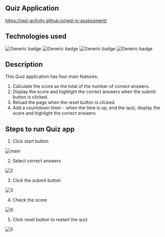 ## Quiz Application 
https://jwd-activity.github.io/jwd-js-assessment/

## Technologies used
![Generic badge](https://img.shields.io/badge/HTML-blue.svg)
![Generic badge](https://img.shields.io/badge/CSS-brightgreen.svg) 
![Generic badge](https://img.shields.io/badge/Bootstrap-blueviolet.svg)
![Generic badge](https://img.shields.io/badge/JavaScript-yellow.svg)

## Description
This Quiz application has four main features:
1. Calculate the score as the total of the number of correct answers.
2. Display the score and highlight the correct answers when the submit button is clicked.
3. Reload the page when the reset button is clicked.
4. Add a countdown timer - when the time is up, end the quiz, display the score and highlight the correct answers

## Steps to run Quiz app 

1. Click start button

![main](https://user-images.githubusercontent.com/83196262/125231143-8df2fa00-e31d-11eb-9cd6-cd0a49f62a9d.JPG)

2. Select correct answers

![2](https://user-images.githubusercontent.com/83196262/125231701-9861c380-e31e-11eb-8c02-81d4ac0d4499.JPG)

3. Click the submit button

![3](https://user-images.githubusercontent.com/83196262/125231883-e4ad0380-e31e-11eb-8cde-a38259a521fa.JPG)

4. Check the score

![6](https://user-images.githubusercontent.com/83196262/125232046-2d64bc80-e31f-11eb-9cef-4a69f4e97b43.JPG)

5. Click reset button to restart the quiz

![5](https://user-images.githubusercontent.com/83196262/125232095-479e9a80-e31f-11eb-9b19-39d8d490c038.jpg)




